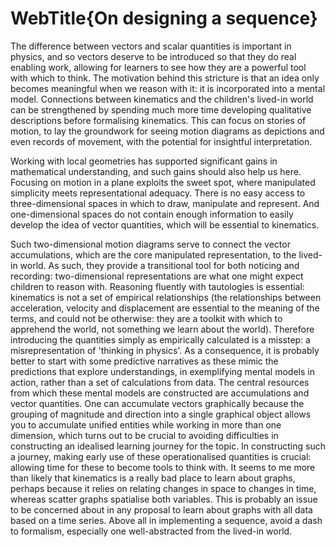 # WebTitle{On designing a sequence}

The difference between vectors and scalar quantities is important in physics, and so vectors deserve to be introduced so that they do real enabling work, allowing for learners to see how they are a powerful tool with which to think. The motivation behind this stricture is that an idea only becomes meaningful when we reason with it: it is incorporated into a mental model.
 Connections between kinematics and the children's lived-in world can be strengthened by spending much more time developing qualitative descriptions before formalising kinematics. This can focus on stories of motion, to lay the groundwork for seeing motion diagrams as depictions and even records of movement, with the potential for insightful interpretation.

Working with local geometries has supported significant gains in mathematical understanding, and such gains should also help us here. Focusing on motion in a plane exploits the sweet spot, where manipulated simplicity meets representational adequacy. There is no easy access to three-dimensional spaces in which to draw, manipulate and represent. And one-dimensional spaces do not contain enough information to easily develop the idea of vector quantities, which will be essential to kinematics.

Such two-dimensional motion diagrams serve to connect the vector accumulations, which are the core manipulated representation, to the lived-in world. As such, they provide a transitional tool for both noticing and recording: two-dimensional representations are what one might expect children to reason with. Reasoning fluently with tautologies is essential: kinematics is not a set of empirical relationships (the relationships between acceleration, velocity and displacement are essential to the meaning of the terms, and could not be otherwise: they are a toolkit with which to apprehend the world, not something we learn about the world). Therefore introducing the quantities simply as empirically calculated is a misstep: a misrepresentation of 'thinking in physics'. As a consequence, it is probably better to start with some predictive narratives as these mimic the predictions that explore understandings, in exemplifying mental models in action, rather than a set of calculations from data. The central resources from which these mental models are constructed are accumulations and vector quantities.
One can accumulate vectors graphically because the grouping of magnitude and direction into a single graphical object allows you to accumulate unified entities while working in more than one dimension, which turns out to be crucial to avoiding difficulties in constructing an idealised learning journey for the topic. In constructing such a journey, making early use of these operationalised quantities is crucial: allowing time for these to become tools to think with.
It seems to me more than likely that kinematics is a really bad place to learn about graphs, perhaps because it relies on relating changes in space to changes in time, whereas scatter graphs spatialise both variables. This is probably an issue to be concerned about in any proposal to learn about graphs with all data based on a time series.
Above all in implementing a sequence, avoid a dash to formalism, especially one well-abstracted from the lived-in world.
